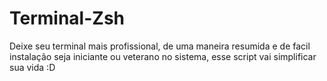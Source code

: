 # Terminal-Zsh
Deixe seu terminal mais profissional, de uma maneira resumida e de facil instalação seja iniciante ou veterano no sistema, esse script vai simplificar sua vida :D
